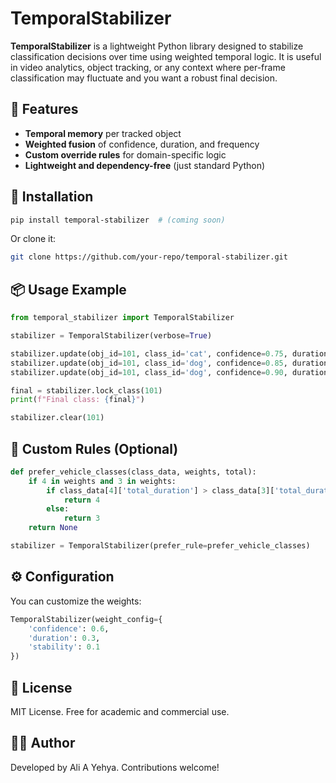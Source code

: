 # TemporalStabilizer

**TemporalStabilizer** is a lightweight Python library designed to stabilize classification decisions over time using weighted temporal logic. It is useful in video analytics, object tracking, or any context where per-frame classification may fluctuate and you want a robust final decision.

## 🧠 Features

- **Temporal memory** per tracked object
- **Weighted fusion** of confidence, duration, and frequency
- **Custom override rules** for domain-specific logic
- **Lightweight and dependency-free** (just standard Python)

## 🚀 Installation

```bash
pip install temporal-stabilizer  # (coming soon)
```
Or clone it:

```bash
git clone https://github.com/your-repo/temporal-stabilizer.git
```

## 📦 Usage Example

```python
from temporal_stabilizer import TemporalStabilizer

stabilizer = TemporalStabilizer(verbose=True)

stabilizer.update(obj_id=101, class_id='cat', confidence=0.75, duration=0.2)
stabilizer.update(obj_id=101, class_id='dog', confidence=0.85, duration=0.4)
stabilizer.update(obj_id=101, class_id='dog', confidence=0.90, duration=0.4)

final = stabilizer.lock_class(101)
print(f"Final class: {final}")

stabilizer.clear(101)
```

## 🔧 Custom Rules (Optional)

```python
def prefer_vehicle_classes(class_data, weights, total):
    if 4 in weights and 3 in weights:
        if class_data[4]['total_duration'] > class_data[3]['total_duration']:
            return 4
        else:
            return 3
    return None

stabilizer = TemporalStabilizer(prefer_rule=prefer_vehicle_classes)
```

## ⚙️ Configuration

You can customize the weights:

```python
TemporalStabilizer(weight_config={
    'confidence': 0.6,
    'duration': 0.3,
    'stability': 0.1
})
```

## 📜 License

MIT License. Free for academic and commercial use.

## 👨‍💻 Author

Developed by Ali A Yehya. Contributions welcome!

